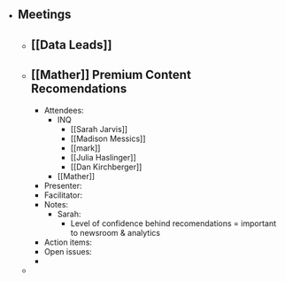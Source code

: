 - ## Meetings
	- ## [[Data Leads]]
	- ## [[Mather]] Premium Content Recomendations
		- Attendees:
			- INQ
				- [[Sarah Jarvis]]
				- [[Madison Messics]]
				- [[mark]]
				- [[Julia Haslinger]]
				- [[Dan Kirchberger]]
			- [[Mather]]
		- Presenter:
		- Facilitator:
		- Notes:
			- Sarah:
				- Level of confidence behind recomendations = important to newsroom & analytics
		- Action items:
		- Open issues:
		-
	-